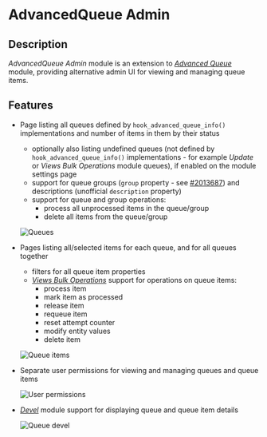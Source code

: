 # AdvancedQueue Admin

## Description

_AdvancedQueue Admin_ module is an extension to [_Advanced Queue_](https://www.drupal.org/project/advancedqueue) module, providing alternative admin UI for viewing and managing queue items.


## Features

* Page listing all queues defined by `hook_advanced_queue_info()` implementations and number of items in them by their status
  - optionally also listing undefined queues (not defined by `hook_advanced_queue_info()` implementations - for example _Update_ or _Views Bulk Operations_ module queues), if enabled on the module settings page
  - support for queue groups (`group` property - see [#2013687](https://www.drupal.org/node/2013687)) and descriptions (unofficial `description` property)
  - support for queue and group operations:
    - process all unprocessed items in the queue/group
    - delete all items from the queue/group

  ![Queues](http://i.imgur.com/DFlsOrU.png "Queues")

* Pages listing all/selected items for each queue, and for all queues together
  - filters for all queue item properties
  - [_Views Bulk Operations_](https://www.drupal.org/project/views_bulk_operations) support for operations on queue items:
    - process item
    - mark item as processed
    - release item
    - requeue item
    - reset attempt counter
    - modify entity values
    - delete item

  ![Queue items](http://i.imgur.com/981RVlt.png "Queue items")

* Separate user permissions for viewing and managing queues and queue items

  ![User permissions](http://i.imgur.com/yfuaGTd.png "User permissions")

* [_Devel_](https://www.drupal.org/project/devel) module support for displaying queue and queue item details

  ![Queue devel](http://i.imgur.com/snDU206.png "Queue devel")
